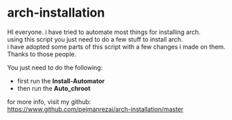 # arch-installation
HI everyone. i have tried to automate most things for installing arch.<br />
using this script you just need to do a few stuff to install arch.<br />
i have adopted some parts of this script with a few changes i made on them.<br />
Thanks to those people.<br />

You just need to do the following:<br />
* first run the **Install-Automator**<br />
* then run the **Auto_chroot**<br />

for more info, visit my github:<br />
https://www.github.com/pejmanrezai/arch-installation/master
